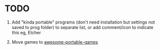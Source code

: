 
# TODO

1. Add "kinda portable" programs (don't need installation but settings not saved to prog folder)
to separate list, or add comment/icon to indicate this
eg, Etcher

2. Move games to [awesome-portable-games](https://github.com/shnbwmn/awesome-portable-games)


